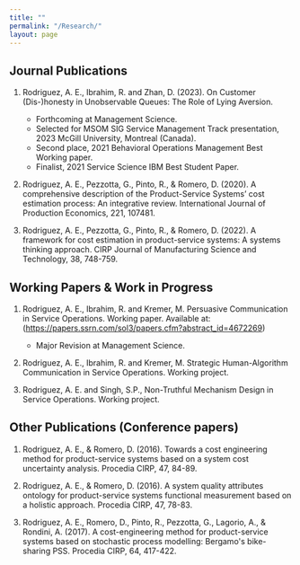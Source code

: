 ```yaml
---
title: ""
permalink: "/Research/"
layout: page
---
```


## Journal Publications

1. Rodriguez, A. E., Ibrahim, R. and Zhan, D. (2023). On Customer (Dis-)honesty in Unobservable Queues: The Role of Lying Aversion.
   * Forthcoming at Management Science.
   * Selected for MSOM SIG Service Management Track presentation, 2023 McGill University, Montreal (Canada).
   * Second place, 2021 Behavioral Operations Management Best Working paper.
   * Finalist, 2021 Service Science IBM Best Student Paper.
     
3. Rodriguez, A. E., Pezzotta, G., Pinto, R., & Romero, D. (2020). A comprehensive description of the Product-Service Systems’ cost estimation process: An integrative review. International Journal of Production Economics, 221, 107481. 

4. Rodriguez, A. E., Pezzotta, G., Pinto, R., & Romero, D. (2022). A framework for cost estimation in product-service systems: A systems thinking approach. CIRP Journal of Manufacturing Science and Technology, 38, 748-759. 


## Working Papers & Work in Progress

1. Rodriguez, A. E., Ibrahim, R. and  Kremer, M. Persuasive Communication in Service Operations. Working paper. Available at:(https://papers.ssrn.com/sol3/papers.cfm?abstract_id=4672269)
   * Major Revision at Management Science.

3. Rodriguez, A. E., Ibrahim, R. and Kremer, M. Strategic Human-Algorithm Communication in Service Operations. Working project.

4. Rodriguez, A. E. and Singh, S.P., Non-Truthful Mechanism Design in Service Operations. Working project.

   
## Other Publications (Conference papers)

1. Rodriguez, A. E., & Romero, D. (2016). Towards a cost engineering method for product-service systems based on a system cost uncertainty analysis. Procedia CIRP, 47, 84-89.

2. Rodriguez, A. E., & Romero, D. (2016). A system quality attributes ontology for product-service systems functional measurement based on a holistic approach. Procedia CIRP, 47, 78-83.
   
3. Rodriguez, A. E., Romero, D., Pinto, R., Pezzotta, G., Lagorio, A., & Rondini, A. (2017). A cost-engineering method for product-service systems based on stochastic process modelling: Bergamo's bike-sharing PSS. Procedia CIRP, 64, 417-422.




